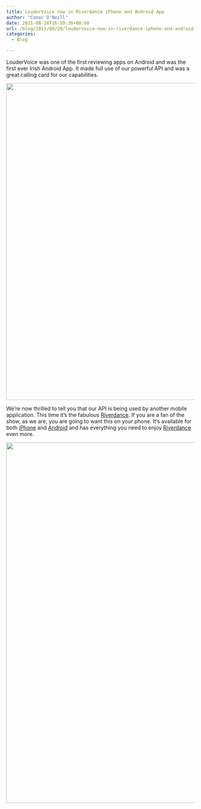 ```yaml
---
title: LouderVoice now in Riverdance iPhone and Android App
author: "Conor O'Neill"
date: 2011-08-28T16:59:30+00:00
url: /blog/2011/08/28/loudervoice-now-in-riverdance-iphone-and-android-app/
categories:
  - Blog

---
```

LouderVoice was one of the first reviewing apps on Android and was the first ever Irish Android App. It made full use of our powerful API and was a great calling card for our capabilities.

<img class="size-full wp-image-2348 aligncenter" title="Riverdance Homepage" src="https://loudervoice.com/wp-content/uploads/2011/08/rd1b.png" alt="" width="518" height="844" srcset="/wp-content/uploads/2011/08/rd1b.png 518w, /wp-content/uploads/2011/08/rd1b-184x300.png 184w" sizes="(max-width: 518px) 100vw, 518px" />

We&#8217;re now thrilled to tell you that our API is being used by another mobile application. This time it&#8217;s the fabulous [Riverdance][1]. If you are a fan of the show, as we are, you are going to want this on your phone. It&#8217;s available for both [iPhone][2] and [Android][3] and has everything you need to enjoy [Riverdance][4] even more.

[<img class="size-full wp-image-2349 aligncenter" title="Riverdance" src="https://loudervoice.com/wp-content/uploads/2011/08/rd2.png" alt="" width="544" height="960" srcset="/wp-content/uploads/2011/08/rd2.png 544w, /wp-content/uploads/2011/08/rd2-170x300.png 170w" sizes="(max-width: 544px) 100vw, 544px" />][1]

 [1]: http://www.riverdance.com/
 [2]: http://itunes.apple.com/us/app/riverdance-official/id451772781?ls=1&mt=8
 [3]: https://market.android.com/details?id=com.feedhenry.fhIDavV_MJfr_zhhTPrDHTYzIQ
 [4]: http://www.riverdance.com/blog/2011/08/new-riverdance-app-for-iphone-and-android-phone/